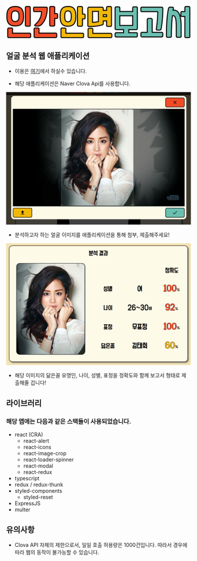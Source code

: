 <img src="./src/components/imgs/title-thick2.png"/>

## 얼굴 분석 웹 애플리케이션

- 이용은 [여기](https://human-face-report.herokuapp.com/)에서 하실수 있습니다.

- 해당 애플리케이션은 Naver Clova Api를 사용합니다.

<img src="./sample/sample_crop.png"/>

- 분석하고자 하는 얼굴 이미지를 애플리케이션을 통해 첨부, 제출해주세요!

<img src="./sample/sample_app.png">

- 해당 이미지의 닮은꼴 유명인, 나이, 성별, 표정을 정확도와 함께 보고서 형태로 제출해줄 겁니다!

## 라이브러리

### 해당 앱에는 다음과 같은 스택들이 사용되었습니다.

- react (CRA)
  - react-alert
  - react-icons
  - react-image-crop
  - react-loader-spinner
  - react-modal
  - react-redux
- typescript
- redux / redux-thunk
- styled-components
  - styled-reset
- ExpressJS
- multer

## 유의사항

- Clova API 자체의 제한으로서, 일일 호출 허용량은 1000건입니다. 따라서 경우에 따라 웹의 동작이 불가능할 수 있습니다.

